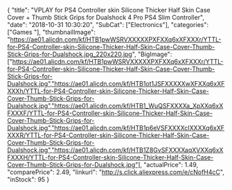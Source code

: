 {
	"title": "VPLAY for PS4 Controller skin Silicone Thicker Half Skin Case Cover + Thumb Stick Grips for Dualshock 4 Pro PS4 Slim Controller",
	"date": "2018-10-31 10:30:20",
	"SubCat": ["Electronics"],
	"categories": ["Games "],
	"thumbnailImage": "https://ae01.alicdn.com/kf/HTB1pwWSRVXXXXXPXFXXq6xXFXXXr/YTTL-for-PS4-Controller-skin-Silicone-Thicker-Half-Skin-Case-Cover-Thumb-Stick-Grips-for-Dualshock.jpg_220x220.jpg",
	"BigImage": ["https://ae01.alicdn.com/kf/HTB1pwWSRVXXXXXPXFXXq6xXFXXXr/YTTL-for-PS4-Controller-skin-Silicone-Thicker-Half-Skin-Case-Cover-Thumb-Stick-Grips-for-Dualshock.jpg","https://ae01.alicdn.com/kf/HTB1ot1JSFXXXXXwXFXXq6xXFXXXh/YTTL-for-PS4-Controller-skin-Silicone-Thicker-Half-Skin-Case-Cover-Thumb-Stick-Grips-for-Dualshock.jpg","https://ae01.alicdn.com/kf/HTB1_WuQSFXXXXa_XpXXq6xXFXXXF/YTTL-for-PS4-Controller-skin-Silicone-Thicker-Half-Skin-Case-Cover-Thumb-Stick-Grips-for-Dualshock.jpg","https://ae01.alicdn.com/kf/HTB1p6eVSFXXXXcIXXXXq6xXFXXXR/YTTL-for-PS4-Controller-skin-Silicone-Thicker-Half-Skin-Case-Cover-Thumb-Stick-Grips-for-Dualshock.jpg","https://ae01.alicdn.com/kf/HTB1Z8GvSFXXXXaqXVXXq6xXFXXXH/YTTL-for-PS4-Controller-skin-Silicone-Thicker-Half-Skin-Case-Cover-Thumb-Stick-Grips-for-Dualshock.jpg"],
	"actualPrice": 1.49,
	"comparePrice": 2.49,
	"linkurl": "http://s.click.aliexpress.com/e/cNofH4cC",
	"inStock": 95
}
